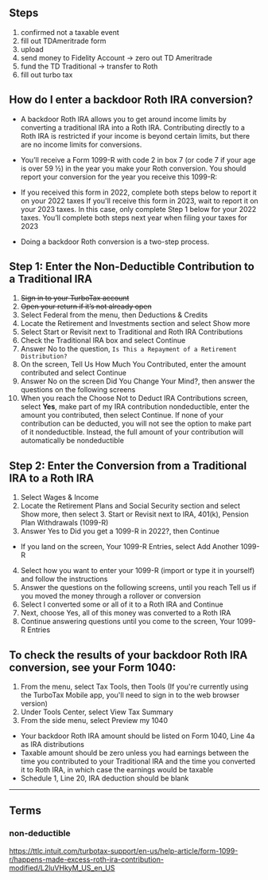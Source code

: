 

## Steps
1. confirmed not a taxable event
2. fill out TDAmeritrade form
3. upload
4. send money to Fidelity Account -> zero out TD Ameritrade
5. fund the TD Traditional -> transfer to Roth
6. fill out turbo tax

## How do I enter a backdoor Roth IRA conversion?

- A backdoor Roth IRA allows you to get around income limits by converting a traditional IRA into a Roth IRA. Contributing directly to a Roth IRA is restricted if your income is beyond certain limits, but there are no income limits for conversions.

- You’ll receive a Form 1099-R with code 2 in box 7 (or code 7 if your age is over 59 ½) in the year you make your Roth conversion. You should report your conversion for the year you receive this 1099-R:

- If you received this form in 2022, complete both steps below to report it on your 2022 taxes
If you'll receive this form in 2023, wait to report it on your 2023 taxes. In this case, only complete Step 1 below for your 2022 taxes. You’ll complete both steps next year when filing your taxes for 2023

- Doing a backdoor Roth conversion is a two-step process.


## Step 1:  Enter the Non-Deductible Contribution to a Traditional IRA

1. ~~Sign in to your TurboTax account~~
1. ~~Open your return if it’s not already open~~
1. Select Federal from the menu, then Deductions & Credits
1. Locate the Retirement and Investments section and select Show more
5. Select Start or Revisit next to Traditional and Roth IRA Contributions
6. Check the Traditional IRA box and select Continue
7. Answer No to the question, `Is This a Repayment of a Retirement Distribution?`
8. On the screen, Tell Us How Much You Contributed, enter the amount contributed and select Continue
9. Answer No on the screen Did You Change Your Mind?, then answer the questions on the following screens
10. When you reach the Choose Not to Deduct IRA Contributions screen, select **Yes**, make part of my IRA contribution nondeductible, enter the amount you contributed, then select Continue. If none of your contribution can be deducted, you will not see the option to make part of it nondeductible. Instead, the full amount of your contribution will automatically be nondeductible

## Step 2:  Enter the Conversion from a Traditional IRA to a Roth IRA

1. Select Wages & Income
2. Locate the Retirement Plans and Social Security section and select Show more, then select 3. Start or Revisit next to IRA, 401(k), Pension Plan Withdrawals (1099-R)
3. Answer Yes to Did you get a 1099-R in 2022?, then Continue
- If you land on the screen, Your 1099-R Entries, select Add Another 1099-R
4. Select how you want to enter your 1099-R (import or type it in yourself) and follow the instructions
5. Answer the questions on the following screens, until you reach Tell us if you moved the money through a rollover or conversion
6. Select I converted some or all of it to a Roth IRA and Continue
7. Next, choose Yes, all of this money was converted to a Roth IRA
8. Continue answering questions until you come to the screen, Your 1099-R Entries

## To check the results of your backdoor Roth IRA conversion, see your Form 1040:

1. From the menu, select Tax Tools, then Tools (If you're currently using the TurboTax Mobile app, you'll need to sign in to the web browser version)
2. Under Tools Center, select View Tax Summary
3. From the side menu, select Preview my 1040
- Your backdoor Roth IRA amount should be listed on Form 1040, Line 4a  as IRA distributions
- Taxable amount should be zero unless you had earnings between the time you contributed to your Traditional IRA and the time you converted it to Roth IRA, in which case the earnings would be taxable
- Schedule 1, Line 20, IRA deduction should be blank

---------------
## Terms
### non-deductible


https://ttlc.intuit.com/turbotax-support/en-us/help-article/form-1099-r/happens-made-excess-roth-ira-contribution-modified/L2luVHkyM_US_en_US
